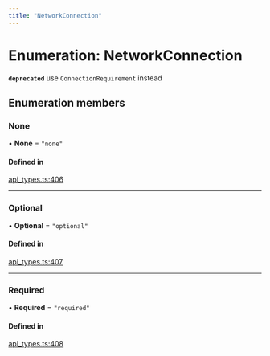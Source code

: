 ```yaml
---
title: "NetworkConnection"
---
```

# Enumeration: NetworkConnection

**`deprecated`** use `ConnectionRequirement` instead

## Enumeration members

### None

• **None** = `"none"`

#### Defined in

[api_types.ts:406](https://github.com/coda/packs-sdk/blob/main/api_types.ts#L406)

___

### Optional

• **Optional** = `"optional"`

#### Defined in

[api_types.ts:407](https://github.com/coda/packs-sdk/blob/main/api_types.ts#L407)

___

### Required

• **Required** = `"required"`

#### Defined in

[api_types.ts:408](https://github.com/coda/packs-sdk/blob/main/api_types.ts#L408)
